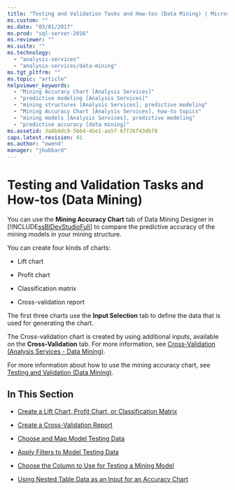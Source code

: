 ```yaml
---
title: "Testing and Validation Tasks and How-tos (Data Mining) | Microsoft Docs"
ms.custom: ""
ms.date: "03/01/2017"
ms.prod: "sql-server-2016"
ms.reviewer: ""
ms.suite: ""
ms.technology: 
  - "analysis-services"
  - "analysis-services/data-mining"
ms.tgt_pltfrm: ""
ms.topic: "article"
helpviewer_keywords: 
  - "Mining Accuracy Chart [Analysis Services]"
  - "predictive modeling [Analysis Services]"
  - "mining structures [Analysis Services], predictive modeling"
  - "Mining Accuracy Chart [Analysis Services], how-to topics"
  - "mining models [Analysis Services], predictive modeling"
  - "predictive accuracy [data mining]"
ms.assetid: 3a0b4dc9-5b64-4be1-aa5f-6ff26f43dbf8
caps.latest.revision: 41
ms.author: "owend"
manager: "jhubbard"
---
```

# Testing and Validation Tasks and How-tos (Data Mining)
  You can use the **Mining Accuracy Chart** tab of Data Mining Designer in [!INCLUDE[ssBIDevStudioFull](../../analysis-services/includes/ssbidevstudiofull-md.md)] to compare the predictive accuracy of the mining models in your mining structure.  
  
 You can create four kinds of charts:  
  
-   Lift chart  
  
-   Profit chart  
  
-   Classification matrix  
  
-   Cross-validation report  
  
 The first three charts use the **Input Selection** tab to define the data that is used for generating the chart.  
  
 The Cross-validation chart is created by using additional inputs, available on the **Cross-Validation** tab. For more information, see [Cross-Validation &#40;Analysis Services - Data Mining&#41;](../../analysis-services/data-mining/cross-validation-analysis-services-data-mining.md).  
  
 For more information about how to use the mining accuracy chart, see [Testing and Validation &#40;Data Mining&#41;](../../analysis-services/data-mining/testing-and-validation-data-mining.md).  
  
## In This Section  
  
-   [Create a Lift Chart, Profit Chart, or Classification Matrix](../../analysis-services/data-mining/create-a-lift-chart-profit-chart-or-classification-matrix.md)  
  
-   [Create a Cross-Validation Report](../../analysis-services/data-mining/create-a-cross-validation-report.md)  
  
-   [Choose and Map Model Testing Data](../../analysis-services/data-mining/choose-and-map-model-testing-data.md)  
  
-   [Apply Filters to Model Testing Data](../../analysis-services/data-mining/apply-filters-to-model-testing-data.md)  
  
-   [Choose the Column to Use for Testing a Mining Model](../../analysis-services/data-mining/choose-the-column-to-use-for-testing-a-mining-model.md)  
  
-   [Using Nested Table Data as an Input for an Accuracy Chart](../../analysis-services/data-mining/using-nested-table-data-as-an-input-for-an-accuracy-chart.md)  
  
  
